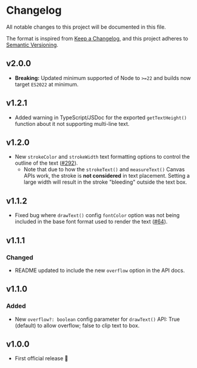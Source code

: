 # Changelog

All notable changes to this project will be documented in this file.

The format is inspired from [Keep a Changelog](https://keepachangelog.com/en/1.0.0/),
and this project adheres to [Semantic Versioning](https://semver.org/spec/v2.0.0.html).

## v2.0.0

- __Breaking:__ Updated minimum supported of Node to `>=22` and builds now target `ES2022` at minimum.

## v1.2.1

- Added warning in TypeScript/JSDoc for the exported `getTextHeight()` function about it not supporting multi-line text.

## v1.2.0

- New `strokeColor` and `strokeWidth` text formatting options to control the outline of the text ([#292](https://github.com/stefcameron/text-to-canvas/issues/292)).
    - Note that due to how the `strokeText()` and `measureText()` Canvas APIs work, the stroke is __not considered__ in text placement. Setting a large width will result in the stroke "bleeding" outside the text box.

## v1.1.2

- Fixed bug where `drawText()` config `fontColor` option was not being included in the base font format used to render the text ([#64](https://github.com/stefcameron/text-to-canvas/issues/64)).

## v1.1.1

### Changed

- README updated to include the new `overflow` option in the API docs.

## v1.1.0

### Added

- New `overflow?: boolean` config parameter for `drawText()` API: True (default) to allow overflow; false to clip text to box.

## v1.0.0

- First official release 🎉
